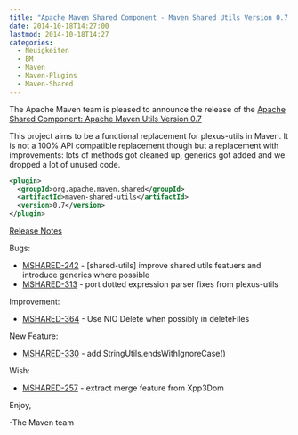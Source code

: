 ```yaml
---
title: "Apache Maven Shared Component - Maven Shared Utils Version 0.7 Released"
date: 2014-10-18T14:27:00
lastmod: 2014-10-18T14:27
categories:
  - Neuigkeiten
  - BM
  - Maven
  - Maven-Plugins
  - Maven-Shared
---
```

The Apache Maven team is pleased to announce the release of the 
[Apache Shared Component: Apache Maven Utils Version 0.7](http://maven.apache.org/shared/maven-shared-utils/)

This project aims to be a functional replacement for plexus-utils in Maven. It
is not a 100% API compatible replacement though but a replacement with
improvements: lots of methods got cleaned up, generics got added and we dropped
a lot of unused code.

```xml
<plugin>
  <groupId>org.apache.maven.shared</groupId>
  <artifactId>maven-shared-utils</artifactId>
  <version>0.7</version>
</plugin>
```

<!-- more -->

[Release Notes](http://jira.codehaus.org/secure/ReleaseNote.jspa?version=20184&styleName=Text&projectId=11761)

Bugs:

 * [MSHARED-242](https://issues.apache.org/jira/browse/MSHARED-242) - \[shared-utils\] improve shared utils featuers and introduce generics where possible
 * [MSHARED-313](https://issues.apache.org/jira/browse/MSHARED-313) - port dotted expression parser fixes from plexus-utils

Improvement:

 * [MSHARED-364](https://issues.apache.org/jira/browse/MSHARED-364) - Use NIO Delete when possibly in deleteFiles

New Feature:

 * [MSHARED-330](https://issues.apache.org/jira/browse/MSHARED-330) - add StringUtils.endsWithIgnoreCase()

Wish:

 * [MSHARED-257](https://issues.apache.org/jira/browse/MSHARED-257) - extract merge feature from Xpp3Dom

Enjoy,

-The Maven team
